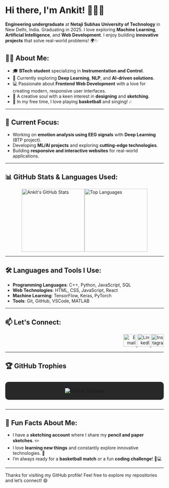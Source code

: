 # Hi there, I'm Ankit! 👋👨‍💻

**Engineering undergraduate** at **Netaji Subhas University of Technology** in New Delhi, India. Graduating in 2025. I love exploring **Machine Learning**, **Artificial Intelligence**, and **Web Development**. I enjoy building **innovative projects** that solve real-world problems! 🌍✨

## 👨‍💻 About Me:
- 🎓 **BTech student** specializing in **Instrumentation and Control**.
- 🌱 Currently exploring **Deep Learning**, **NLP**, and **AI-driven solutions**.
- 💻 Passionate about **Frontend Web Development** with a love for creating modern, responsive user interfaces.
- 🎨 A creative soul with a keen interest in **designing** and **sketching**.
- 🏀 In my free time, I love playing **basketball** and singing! 🎶

---

## 🔭 Current Focus:
- Working on **emotion analysis using EEG signals** with **Deep Learning** (BTP project).
- Developing **ML/AI projects** and exploring **cutting-edge technologies**.
- Building **responsive and interactive websites** for real-world applications.

---

## 📊 GitHub Stats & Languages Used:
<div style="display: flex; align-items: center; justify-content: center;">
  <img src="https://github-readme-stats.vercel.app/api?username=Ankit6149&show_icons=true&theme=radical" alt="Ankit's GitHub Stats" height="200"/>
  <img src="https://github-readme-stats.vercel.app/api/top-langs/?username=Ankit6149&layout=compact&theme=radical" alt="Top Languages" height="200"/>
</div>

---

## 🛠️ Languages and Tools I Use:
- **Programming Languages**: C++, Python, JavaScript, SQL
- **Web Technologies**: HTML, CSS, JavaScript, React
- **Machine Learning**: TensorFlow, Keras, PyTorch
- **Tools**: Git, GitHub, VSCode, MATLAB

---

## 📫 Let's Connect:

<div align="right">
  <a href="mailto:ankitbhardwaj80100@gmail.com">
    <img src="https://img.icons8.com/ios/50/ffffff/gmail.png" alt="Email" width="40px">
  </a>
  <a href="https://www.linkedin.com/in/ankit-bhardwaj-6b9b62221/">
    <img src="https://img.icons8.com/ios/50/ffffff/linkedin.png" alt="LinkedIn" width="40px">
  </a>
  <a href="https://www.instagram.com/ankit.bh_/">
    <img src="https://img.icons8.com/ios/50/ffffff/instagram-new.png" alt="Instagram" width="40px">
  </a>
</div>

---

## 🏆 GitHub Trophies
<div style="background-color: #282828; padding: 20px; margin: 30px 0; border-radius: 10px; text-align: center;">
  <img src="https://github-profile-trophy.vercel.app/?username=Ankit6149&theme=dark_dimmed&no-bg=true&no-frame=true&margin-w=15&margin-h=15&column=7&exclude_0pts=true&skip=0&text_color=ffffff" alt="GitHub Trophies" />
</div>

---

## 🎯 Fun Facts About Me:
- I have a **sketching account** where I share my **pencil and paper sketches**. ✏️
- I love **learning new things** and constantly explore innovative technologies. 🚀
- I’m always ready for a **basketball match** or a fun **coding challenge**! 🏀💻

---

Thanks for visiting my GitHub profile! Feel free to explore my repositories and let’s connect! 😄

